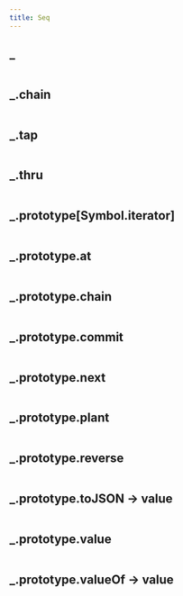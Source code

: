 ```yaml
---
title: Seq
---
```

## _



```javascript

```
## _.chain



```javascript

```
## _.tap



```javascript

```
## _.thru



```javascript

```
## _.prototype[Symbol.iterator]



```javascript

```
## _.prototype.at



```javascript

```
## _.prototype.chain



```javascript

```
## _.prototype.commit



```javascript

```
## _.prototype.next



```javascript

```
## _.prototype.plant



```javascript

```
## _.prototype.reverse



```javascript

```
## _.prototype.toJSON -> value



```javascript

```
## _.prototype.value



```javascript

```
## _.prototype.valueOf -> value



```javascript

```
